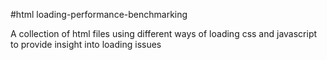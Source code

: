 #html loading-performance-benchmarking

A collection of html files using different ways of loading css and javascript to provide insight into loading issues
